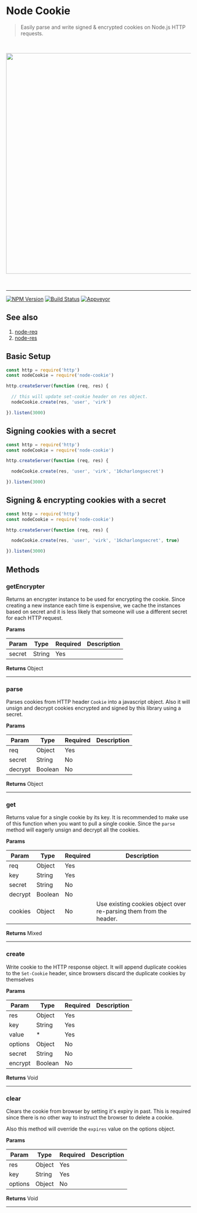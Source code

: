 
# Node Cookie

> Easily parse and write signed & encrypted cookies on Node.js HTTP requests.

<br />

<p align="center">
  <a href="http://i1117.photobucket.com/albums/k594/thetutlage/poppins-1_zpsg867sqyl.png">
    <img src="http://i1117.photobucket.com/albums/k594/thetutlage/poppins-1_zpsg867sqyl.png" width="600px" />
  </a>
</p>

<br />

---

[![NPM Version][npm-image]][npm-url]
[![Build Status][travis-image]][travis-url]
[![Appveyor][appveyor-image]][appveyor-url]


## See also

1. [node-req](https://npmjs.org/package/node-req)
2. [node-res](https://npmjs.org/package/node-res)

## Basic Setup

```javascript
const http = require('http')
const nodeCookie = require('node-cookie')

http.createServer(function (req, res) {

  // this will update set-cookie header on res object.
  nodeCookie.create(res, 'user', 'virk')

}).listen(3000)
```

## Signing cookies with a secret

```javascript
const http = require('http')
const nodeCookie = require('node-cookie')

http.createServer(function (req, res) {

  nodeCookie.create(res, 'user', 'virk', '16charlongsecret')

}).listen(3000)
```

## Signing & encrypting cookies with a secret

```javascript
const http = require('http')
const nodeCookie = require('node-cookie')

http.createServer(function (req, res) {

  nodeCookie.create(res, 'user', 'virk', '16charlongsecret', true)

}).listen(3000)
```

## Methods

### getEncrypter
Returns an encrypter instance to be used for
encrypting the cookie. Since creating a new
instance each time is expensive, we cache
the instances based on secret and it is
less likely that someone will use a different
secret for each HTTP request.

**Params**

| Param | Type | Required | Description |
|-----|-------|------|------|
| secret | String | Yes | &nbsp; |

**Returns**
Object

----
### parse
Parses cookies from HTTP header `Cookie` into
a javascript object. Also it will unsign
and decrypt cookies encrypted and signed
by this library using a secret.

**Params**

| Param | Type | Required | Description |
|-----|-------|------|------|
| req | Object | Yes | &nbsp; |
| secret  | String | No | &nbsp; |
| decrypt  | Boolean | No | &nbsp; |

**Returns**
Object

----
### get
Returns value for a single cookie by its key. It is
recommended to make use of this function when you
want to pull a single cookie. Since the `parse`
method will eagerly unsign and decrypt all the
cookies.

**Params**

| Param | Type | Required | Description |
|-----|-------|------|------|
| req | Object | Yes | &nbsp; |
| key | String | Yes | &nbsp; |
| secret  | String | No | &nbsp; |
| decrypt  | Boolean | No | &nbsp; |
| cookies  | Object | No | Use existing cookies object over re-parsing them from the header. |

**Returns**
Mixed

----
### create
Write cookie to the HTTP response object. It will append
duplicate cookies to the `Set-Cookie` header, since
browsers discard the duplicate cookies by themselves

**Params**

| Param | Type | Required | Description |
|-----|-------|------|------|
| res | Object | Yes | &nbsp; |
| key | String | Yes | &nbsp; |
| value | * | Yes | &nbsp; |
| options  | Object | No | &nbsp; |
| secret  | String | No | &nbsp; |
| encrypt  | Boolean | No | &nbsp; |

**Returns**
Void

----
### clear
Clears the cookie from browser by setting it's expiry
in past. This is required since there is no other
way to instruct the browser to delete a cookie.

Also this method will override the `expires` value on
the options object.

**Params**

| Param | Type | Required | Description |
|-----|-------|------|------|
| res | Object | Yes | &nbsp; |
| key | String | Yes | &nbsp; |
| options  | Object | No | &nbsp; |

**Returns**
Void

----


[appveyor-image]: https://ci.appveyor.com/api/projects/status/github/poppinss/node-req?branch=master&svg=true&passingText=Passing%20On%20Windows
[appveyor-url]: https://ci.appveyor.com/project/thetutlage/node-cookie

[npm-image]: https://img.shields.io/npm/v/node-cookie.svg?style=flat-square
[npm-url]: https://npmjs.org/package/node-cookie

[travis-image]: https://img.shields.io/travis/poppinss/node-cookie/master.svg?style=flat-square
[travis-url]: https://travis-ci.org/poppinss/node-cookie
